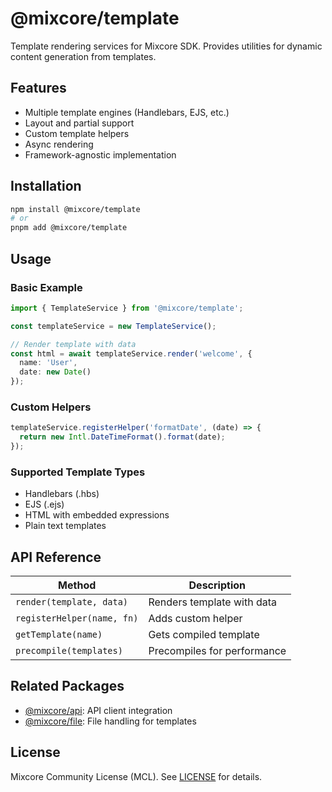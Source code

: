 # @mixcore/template

Template rendering services for Mixcore SDK. Provides utilities for dynamic content generation from templates.

## Features

- Multiple template engines (Handlebars, EJS, etc.)
- Layout and partial support
- Custom template helpers
- Async rendering
- Framework-agnostic implementation

## Installation

```bash
npm install @mixcore/template
# or
pnpm add @mixcore/template
```

## Usage

### Basic Example

```typescript
import { TemplateService } from '@mixcore/template';

const templateService = new TemplateService();

// Render template with data
const html = await templateService.render('welcome', {
  name: 'User',
  date: new Date()
});
```

### Custom Helpers

```typescript
templateService.registerHelper('formatDate', (date) => {
  return new Intl.DateTimeFormat().format(date);
});
```

### Supported Template Types

- Handlebars (.hbs)
- EJS (.ejs)
- HTML with embedded expressions
- Plain text templates

## API Reference

| Method | Description |
|--------|-------------|
| `render(template, data)` | Renders template with data |
| `registerHelper(name, fn)` | Adds custom helper |
| `getTemplate(name)` | Gets compiled template |
| `precompile(templates)` | Precompiles for performance |

## Related Packages

- [@mixcore/api](https://github.com/mixcore/javascript-sdk/tree/main/packages/api): API client integration
- [@mixcore/file](https://github.com/mixcore/javascript-sdk/tree/main/packages/file): File handling for templates

## License

Mixcore Community License (MCL). See [LICENSE](../../LICENSE) for details.
